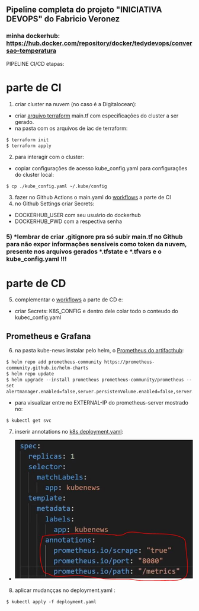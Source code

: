 ## Pipeline completa do projeto "INICIATIVA DEVOPS" do Fabricio Veronez
### minha dockerhub: https://hub.docker.com/repository/docker/tedydevops/conversao-temperatura
PIPELINE CI/CD etapas:
# parte de CI
 1) criar cluster na nuvem (no caso é a Digitalocean): 
 - criar [arquivo terraform](https://github.com/tedydevops/kube-news/tree/main/iac) main.tf com especificações do cluster a ser gerado.
 - na pasta com os arquivos de iac de terraform:
~~~linux
$ terraform init
$ terraform apply
~~~
 2) para interagir com o cluster: 
 - copiar configurações de acesso kube_config.yaml para configurações do cluster local:
~~~linux
$ cp ./kube_config.yaml ~/.kube/config
~~~
 3) fazer no Github Actions o main.yaml do [workflows](https://github.com/tedydevops/kube-news/tree/main/.github/workflows) a parte de CI
 4) no Github Settings criar Secrets: 
  - DOCKERHUB_USER com seu usuário do dockerhub
  - DOCKERHUB_PWD com a respectiva senha
### 5) *lembrar de criar .gitignore pra só subir main.tf no Github para não expor informações sensíveis como token da nuvem, presente nos arquivos gerados *.tfstate e *.tfvars e o kube_config.yaml !!!
# parte de CD
 5) complementar o [workflows](https://github.com/tedydevops/kube-news/tree/main/.github/workflows) a parte de CD e:
 - criar Secrets: K8S_CONFIG  e dentro dele colar todo o conteudo do kubec_config.yaml

## Prometheus e Grafana

6) na pasta kube-news instalar pelo helm, o [Prometheus do artifacthub](https://artifacthub.io/packages/helm/prometheus-community/prometheus):
~~~linux
$ helm repo add prometheus-community https://prometheus-community.github.io/helm-charts
$ helm repo update
$ helm upgrade --install prometheus prometheus-community/prometheus --set alertmanager.enabled=false,server.persistenVolume.enabled=false,server.service.type=LoadBalancer,server.global.scrape_interval=10s
~~~
- para visualizar entre no EXTERNAL-IP do prometheus-server mostrado no: 
~~~linux
$ kubectl get svc
~~~
7) inserir annotations no [k8s deployment.yaml](https://github.com/tedydevops/kube-news/tree/main/k8s):
- ![alt text](https://github.com/tedydevops/kube-news/blob/main/annotations.JPG)
8) aplicar mudançças no deployment.yaml :
 ~~~linux
$ kubectl apply -f deployment.yaml
~~~~

